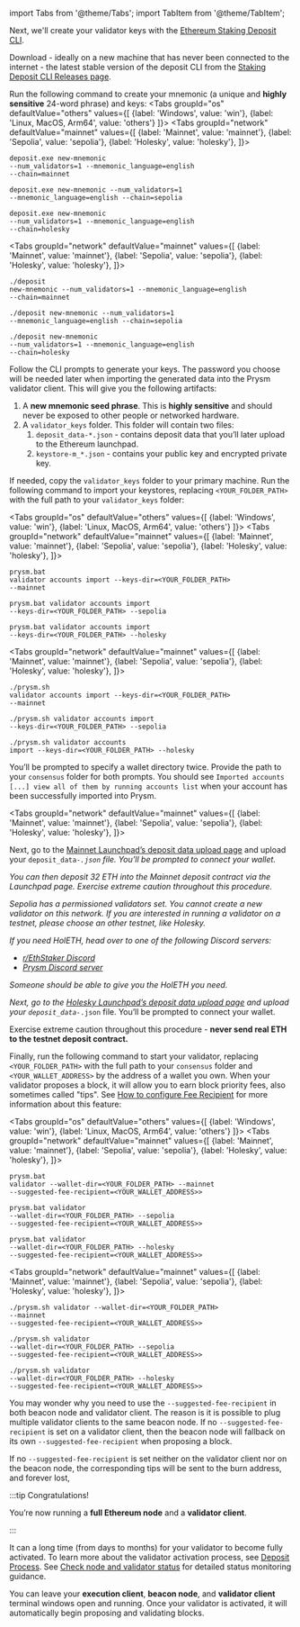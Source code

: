 import Tabs from '@theme/Tabs';
import TabItem from '@theme/TabItem';

Next, we'll create your validator keys with the [Ethereum Staking Deposit CLI](https://github.com/ethereum/staking-deposit-cli).

Download - ideally on a new machine that has never been connected to the internet - the latest stable version of the deposit CLI from the [Staking Deposit CLI Releases page](https://github.com/ethereum/staking-deposit-cli/releases).

Run the following command to create your mnemonic (a unique and <strong>highly sensitive</strong> 24-word phrase) and keys:
<Tabs groupId="os" defaultValue="others" values={[
    {label: 'Windows', value: 'win'},
    {label: 'Linux, MacOS, Arm64', value: 'others'}
]}>
  <TabItem value="win">
    <Tabs groupId="network" defaultValue="mainnet" values={[
        {label: 'Mainnet', value: 'mainnet'},
        {label: 'Sepolia', value: 'sepolia'},
        {label: 'Holesky', value: 'holesky'},
    ]}>
      <TabItem value="mainnet">
        <pre><code>deposit.exe new-mnemonic --num_validators=1 --mnemonic_language=english --chain=mainnet</code></pre>
      </TabItem>
      <TabItem value="sepolia">
        <pre><code>deposit.exe new-mnemonic --num_validators=1 --mnemonic_language=english --chain=sepolia</code></pre>
      </TabItem>
      <TabItem value="holesky">
        <pre><code>deposit.exe new-mnemonic --num_validators=1 --mnemonic_language=english --chain=holesky</code></pre>
      </TabItem>
    </Tabs>
  </TabItem>
  <TabItem value="others">
    <Tabs groupId="network" defaultValue="mainnet" values={[
        {label: 'Mainnet', value: 'mainnet'},
        {label: 'Sepolia', value: 'sepolia'},
        {label: 'Holesky', value: 'holesky'},
    ]}>
      <TabItem value="mainnet">
        <pre><code>./deposit new-mnemonic --num_validators=1 --mnemonic_language=english --chain=mainnet</code></pre>
      </TabItem>
      <TabItem value="sepolia">
        <pre><code>./deposit new-mnemonic --num_validators=1 --mnemonic_language=english --chain=sepolia</code></pre>
      </TabItem>
      <TabItem value="holesky">
        <pre><code>./deposit new-mnemonic --num_validators=1 --mnemonic_language=english --chain=holesky</code></pre>
      </TabItem>
    </Tabs>
  </TabItem>
</Tabs>

 <p>Follow the CLI prompts to generate your keys. The password you choose will be needed later when importing the generated data into the Prysm validator client. This will give you the following artifacts:</p>
<ol>
  <li>A <strong>new mnemonic seed phrase</strong>. This is <strong>highly sensitive</strong> and should never be exposed to other people or networked hardware.</li>
  <li>A <code>validator_keys</code> folder. This folder will contain two files:
    <ol>
      <li><code>deposit_data-*.json</code> - contains deposit data that you’ll later upload to the Ethereum launchpad.</li>
      <li><code>keystore-m_*.json</code> - contains your public key and encrypted private key.</li>
    </ol>
  </li>
</ol>
<p>If needed, copy the <code>validator_keys</code> folder to your primary machine. Run the following command to import your keystores, replacing <code>&lt;YOUR_FOLDER_PATH&gt;</code> with the full path to your <code>validator_keys</code> folder:</p>

<Tabs groupId="os" defaultValue="others" values={[
    {label: 'Windows', value: 'win'},
    {label: 'Linux, MacOS, Arm64', value: 'others'}
]}>
  <TabItem value="win">
    <Tabs groupId="network" defaultValue="mainnet" values={[
        {label: 'Mainnet', value: 'mainnet'},
        {label: 'Sepolia', value: 'sepolia'},
        {label: 'Holesky', value: 'holesky'},
    ]}>
      <TabItem value="mainnet">
        <pre><code>prysm.bat validator accounts import --keys-dir=&lt;YOUR_FOLDER_PATH&gt; --mainnet</code></pre>
      </TabItem>
      <TabItem value="sepolia">
        <pre><code>prysm.bat validator accounts import --keys-dir=&lt;YOUR_FOLDER_PATH&gt; --sepolia</code></pre>
      </TabItem>
      <TabItem value="holesky">
        <pre><code>prysm.bat validator accounts import --keys-dir=&lt;YOUR_FOLDER_PATH&gt; --holesky</code></pre>
      </TabItem>
    </Tabs>
  </TabItem>
  <TabItem value="others">
    <Tabs groupId="network" defaultValue="mainnet" values={[
        {label: 'Mainnet', value: 'mainnet'},
        {label: 'Sepolia', value: 'sepolia'},
        {label: 'Holesky', value: 'holesky'},
    ]}>
      <TabItem value="mainnet">
        <pre><code>./prysm.sh validator accounts import --keys-dir=&lt;YOUR_FOLDER_PATH&gt; --mainnet</code></pre>
      </TabItem>
      <TabItem value="sepolia">
        <pre><code>./prysm.sh validator accounts import --keys-dir=&lt;YOUR_FOLDER_PATH&gt; --sepolia</code></pre>
      </TabItem>
      <TabItem value="holesky">
        <pre><code>./prysm.sh validator accounts import --keys-dir=&lt;YOUR_FOLDER_PATH&gt; --holesky</code></pre>
      </TabItem>
    </Tabs>
  </TabItem>
</Tabs>

<p>You’ll be prompted to specify a wallet directory twice. Provide the path to your <code>consensus</code> folder for both prompts. You should see <code>Imported accounts [...] view all of them by running accounts list</code> when your account has been successfully imported into Prysm.</p>

<Tabs groupId="network" defaultValue="mainnet" values={[
        {label: 'Mainnet', value: 'mainnet'},
        {label: 'Sepolia', value: 'sepolia'},
        {label: 'Holesky', value: 'holesky'},
]}>
  <TabItem value="mainnet">
    <p>Next, go to the <a href='https://launchpad.ethereum.org/en/upload-deposit-data'>Mainnet Launchpad’s deposit data upload page</a> and upload your <code>deposit_data-*.json</code> file. You’ll be prompted to connect your wallet.</p>
    <p>You can then deposit 32 ETH into the Mainnet deposit contract via the Launchpad page. Exercise extreme caution throughout this procedure.</p>
  </TabItem>
  <TabItem value="sepolia">
    <p>Sepolia has a permissioned validators set. You cannot create a new validator on this network. If you are interested in running a validator on a testnet, please choose an other testnet, like Holesky.</p>
  </TabItem>
  <TabItem value="holesky">
    <p>If you need HolETH, head over to one of the following Discord servers:</p>
    <ul>
      <li><a href='https://discord.gg/ethstaker'>r/EthStaker Discord</a></li>
      <li><a href='https://discord.gg/prysmaticlabs'>Prysm Discord server</a></li>
    </ul>
    <p>Someone should be able to give you the HolETH you need.</p>
    <p>Next, go to the <a href='https://holesky.launchpad.ethereum.org/en/upload-deposit-data'>Holesky Launchpad’s deposit data upload page</a> and upload your <code>deposit_data-*.json</code> file. You’ll be prompted to connect your wallet.</p>
    <p>Exercise extreme caution throughout this procedure - <strong>never send real ETH to the testnet deposit contract.</strong></p>
  </TabItem>
</Tabs>
<p>Finally, run the following command to start your validator, replacing <code>&lt;YOUR_FOLDER_PATH&gt;</code> with the full path to your <code>consensus</code> folder and <code>&lt;YOUR_WALLET_ADDRESS&gt;</code> by the address of a wallet you own. When your validator proposes a block, it will allow you to earn block priority fees, also sometimes called "tips". See <a href='../execution-node/fee-recipient'>How to configure Fee Recipient</a> for more information about this feature:</p>

<Tabs groupId="os" defaultValue="others" values={[
    {label: 'Windows', value: 'win'},
    {label: 'Linux, MacOS, Arm64', value: 'others'}
]}>
  <TabItem value="win">
    <Tabs groupId="network" defaultValue="mainnet" values={[
        {label: 'Mainnet', value: 'mainnet'},
        {label: 'Sepolia', value: 'sepolia'},
        {label: 'Holesky', value: 'holesky'},
    ]}>
      <TabItem value="mainnet">
        <pre><code>prysm.bat validator --wallet-dir=&lt;YOUR_FOLDER_PATH&gt; --mainnet --suggested-fee-recipient=&lt;YOUR_WALLET_ADDRESS>&gt;</code></pre>
      </TabItem>
      <TabItem value="sepolia">
        <pre><code>prysm.bat validator --wallet-dir=&lt;YOUR_FOLDER_PATH&gt; --sepolia --suggested-fee-recipient=&lt;YOUR_WALLET_ADDRESS>&gt;</code></pre>
      </TabItem>
      <TabItem value="holesky">
        <pre><code>prysm.bat validator --wallet-dir=&lt;YOUR_FOLDER_PATH&gt; --holesky --suggested-fee-recipient=&lt;YOUR_WALLET_ADDRESS>&gt;</code></pre>
      </TabItem>
    </Tabs>
  </TabItem>
  <TabItem value="others">
    <Tabs groupId="network" defaultValue="mainnet" values={[
        {label: 'Mainnet', value: 'mainnet'},
        {label: 'Sepolia', value: 'sepolia'},
        {label: 'Holesky', value: 'holesky'},
    ]}>
      <TabItem value="mainnet">
        <pre><code>./prysm.sh validator --wallet-dir=&lt;YOUR_FOLDER_PATH&gt; --mainnet --suggested-fee-recipient=&lt;YOUR_WALLET_ADDRESS>&gt;</code></pre>
      </TabItem>
      <TabItem value="sepolia">
        <pre><code>./prysm.sh validator --wallet-dir=&lt;YOUR_FOLDER_PATH&gt; --sepolia --suggested-fee-recipient=&lt;YOUR_WALLET_ADDRESS>&gt;</code></pre>
      </TabItem>
      <TabItem value="holesky">
        <pre><code>./prysm.sh validator --wallet-dir=&lt;YOUR_FOLDER_PATH&gt; --holesky --suggested-fee-recipient=&lt;YOUR_WALLET_ADDRESS>&gt;</code></pre>
      </TabItem>
    </Tabs>
  </TabItem>
</Tabs>

<p>You may wonder why you need to use the <code>--suggested-fee-recipient</code> in both beacon node and validator client. The reason is it is possible to plug multiple validator clients to the same beacon node. If no <code>--suggested-fee-recipient</code> is set on a validator client, then the beacon node will fallback on its own <code>--suggested-fee-recipient</code> when proposing a block.</p>
<p>If no <code>--suggested-fee-recipient</code> is set neither on the validator client nor on the beacon node, the corresponding tips will be sent to the burn address, and forever lost,</p>

:::tip Congratulations! 

You’re now running a <strong>full Ethereum node</strong> and a <strong>validator client</strong>.

:::

It can a long time (from days to months) for your validator to become fully activated. To learn more about the validator activation process, see [Deposit Process](https://kb.beaconcha.in/ethereum-2.0-depositing). See [Check node and validator status](/docs/monitoring/checking-status) for detailed status monitoring guidance.

You can leave your **execution client**, **beacon node**, and **validator client** terminal windows open and running. Once your validator is activated, it will automatically begin proposing and validating blocks.
